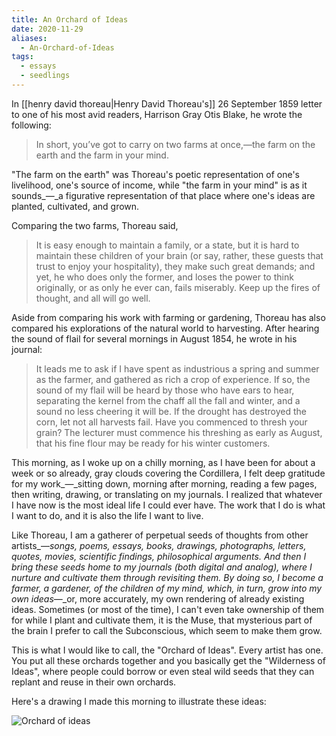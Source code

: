 ```yaml
---
title: An Orchard of Ideas
date: 2020-11-29
aliases:
  - An-Orchard-of-Ideas
tags:
  - essays
  - seedlings
---
```

In [[henry david thoreau|Henry David Thoreau's]] 26 September 1859 letter to one of his most avid readers, Harrison Gray Otis Blake, he wrote the following:

> In short, you’ve got to carry on two farms at once,—the farm on the earth and the farm in your mind.

"The farm on the earth" was Thoreau's poetic representation of one's livelihood, one's source of income, while "the farm in your mind" is as it sounds_—_a figurative representation of that place where one's ideas are planted, cultivated, and grown.

Comparing the two farms, Thoreau said,

> It is easy enough to maintain a family, or a state, but it is hard to maintain these children of your brain (or say, rather, these guests that trust to enjoy your hospitality), they make such great demands; and yet, he who does only the former, and loses the power to think originally, or as only he ever can, fails miserably. Keep up the fires of thought, and all will go well.

Aside from comparing his work with farming or gardening, Thoreau has also compared his explorations of the natural world to harvesting. After hearing the sound of flail for several mornings in August 1854, he wrote in his journal:

> It leads me to ask if I have spent as industrious a spring and summer as the farmer, and gathered as rich a crop of experience. If so, the sound of my flail will be heard by those who have ears to hear, separating the kernel from the chaff all the fall and winter, and a sound no less cheering it will be. If the drought has destroyed the corn, let not all harvests fail. Have you commenced to thresh your grain? The lecturer must commence his threshing as early as August, that his fine flour may be ready for his winter customers.

This morning, as I woke up on a chilly morning, as I have been for about a week or so already, gray clouds covering the Cordillera, I felt deep gratitude for my work_—_sitting down, morning after morning, reading a few pages, then writing, drawing, or translating on my journals. I realized that whatever I have now is the most ideal life I could ever have. The work that I do is what I want to do, and it is also the life I want to live.

Like Thoreau, I am a gatherer of perpetual seeds of thoughts from other artists_—_songs, poems, essays, books, drawings, photographs, letters, quotes, movies, scientific findings, philosophical arguments. And then I bring these seeds home to my journals (both digital and analog), where I nurture and cultivate them through revisiting them. By doing so, I become a farmer, a gardener, of the children of my mind, which, in turn, grow into my own ideas_—_or, more accurately, my own rendering of already existing ideas. Sometimes (or most of the time), I can't even take ownership of them for while I plant and cultivate them, it is the Muse, that mysterious part of the brain I prefer to call the Subconscious, which seem to make them grow.

This is what I would like to call, the "Orchard of Ideas". Every artist has one. You put all these orchards together and you basically get the "Wilderness of Ideas", where people could borrow or even steal wild seeds that they can replant and reuse in their own orchards.

Here's a drawing I made this morning to illustrate these ideas:

![Orchard of ideas](orchard-of-ideas.jpg)